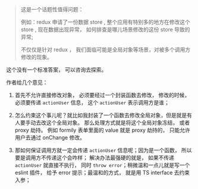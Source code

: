 > 这是一个话题性值得问题：
>
> 例如：redux 申请了一份数据 store , 整个应用有特别多的地方在修改这个 store , 现在数据出现异常， 如何排查是哪儿场景修改的这份 store 导致的异常;
>
> 不仅仅是针对 redux ， 我们面临可能是全局对象等场景，对被多个调用方修改的现象。

这个没有一个标准答案， 可以咨询去探索。

作者给几个意见：

1. 首先不允许直接修改对象， 必须要经过一个封装函数去修改， 修改的时候， 必须要传递 `actionUser` 信息， 这个 `actionUser` 表示调用方是谁；

2. 怎么约束这个事儿呢？就比如我封装了一个函数去修改全局对象，但是就是有人要手动去改这个全局对象。 那么处理方式就是将这个全局对象冻结， 或者 proxy 劫持。 例如 formily 表单里面的 value 就是 proxy 劫持的， 只能允许用户去通过 onChange 修改。

3. 那如何保证调用方就一定会传递 `actionUser` 信息呢；因为是一个函数， 所以要是调用方不传递这个会咋样； 解决办法最强硬的就是， 如果不传递 `actionUser` 就直接不执行， 同时 `throw error`；稍微温和一点儿就是写一个 eslint 插件， 给予 error 提示；最温和的方式， 就是用 TS interface 去约束入参；

